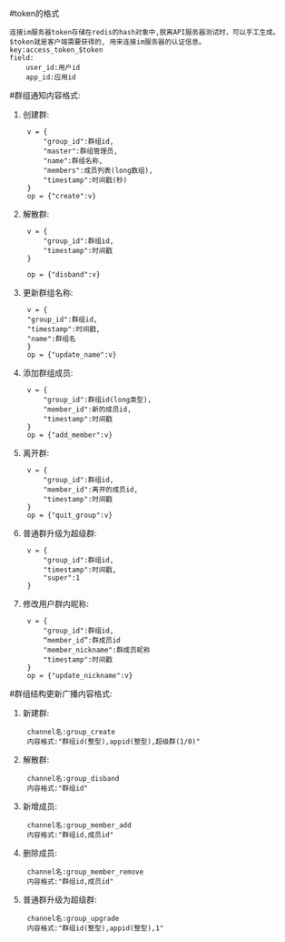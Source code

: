 #token的格式

    连接im服务器token存储在redis的hash对象中,脱离API服务器测试时，可以手工生成。
    $token就是客户端需要获得的, 用来连接im服务器的认证信息。
    key:access_token_$token
    field:
        user_id:用户id
        app_id:应用id



#群组通知内容格式:

1. 创建群:

        v = {
            "group_id":群组id, 
            "master":群组管理员, 
            "name":群组名称, 
            "members":成员列表(long数组),
            "timestamp":时间戳(秒)
        }
        op = {"create":v}


2. 解散群:
 
        v = {
            "group_id":群组id,
            "timestamp":时间戳
        }

        op = {"disband":v}


3. 更新群组名称:

        v = {
        "group_id":群组id,
        "timestamp":时间戳,
        "name":群组名
        }
        op = {"update_name":v}

4. 添加群组成员:


        v = {
            "group_id":群组id(long类型),
            "member_id":新的成员id,
            "timestamp":时间戳
        }
        op = {"add_member":v}


5. 离开群:


        v = {
            "group_id":群组id,
            "member_id":离开的成员id,
            "timestamp":时间戳
        }
        op = {"quit_group":v}


6. 普通群升级为超级群:


        v = {
            "group_id":群组id,
            "timestamp":时间戳,
            "super":1
        }

6. 修改用户群内昵称:


        v = {
            "group_id":群组id,
            “member_id”:群成员id
            "member_nickname":群成员昵称
            "timestamp":时间戳
        }
        op = {"update_nickname":v}
#群组结构更新广播内容格式:

1. 新建群:
 
        channel名:group_create
        内容格式:"群组id(整型),appid(整型),超级群(1/0)"

2. 解散群:
 
        channel名:group_disband
        内容格式:"群组id"

3. 新增成员:
 
        channel名:group_member_add
        内容格式:"群组id,成员id"

4. 删除成员:
 
        channel名:group_member_remove
        内容格式:"群组id,成员id"

5. 普通群升级为超级群:
 
        channel名:group_upgrade
        内容格式:"群组id(整型),appid(整型),1"

